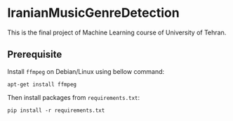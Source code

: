 # IranianMusicGenreDetection
This is the final project of Machine Learning course of University of Tehran.

## Prerequisite

Install `ffmpeg` on Debian/Linux using bellow command:
```
apt-get install ffmpeg 
```

Then install packages from `requirements.txt`:
```
pip install -r requirements.txt
```
